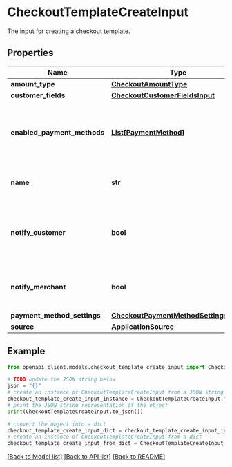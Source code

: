 # CheckoutTemplateCreateInput

The input for creating a checkout template.

## Properties

Name | Type | Description | Notes
------------ | ------------- | ------------- | -------------
**amount_type** | [**CheckoutAmountType**](CheckoutAmountType.md) |  | [optional] 
**customer_fields** | [**CheckoutCustomerFieldsInput**](CheckoutCustomerFieldsInput.md) |  | [optional] 
**enabled_payment_methods** | [**List[PaymentMethod]**](PaymentMethod.md) | Ordered list of payment methods that are enabled for the checkout. | [optional] 
**name** | **str** | The name of the checkout template. | 
**notify_customer** | **bool** | Whether the customer should be notified on payment completion. | [optional] [default to False]
**notify_merchant** | **bool** | Whether you should be notified on payment completion. | [optional] [default to False]
**payment_method_settings** | [**CheckoutPaymentMethodSettingsInput**](CheckoutPaymentMethodSettingsInput.md) |  | [optional] 
**source** | [**ApplicationSource**](ApplicationSource.md) |  | [optional] 

## Example

```python
from openapi_client.models.checkout_template_create_input import CheckoutTemplateCreateInput

# TODO update the JSON string below
json = "{}"
# create an instance of CheckoutTemplateCreateInput from a JSON string
checkout_template_create_input_instance = CheckoutTemplateCreateInput.from_json(json)
# print the JSON string representation of the object
print(CheckoutTemplateCreateInput.to_json())

# convert the object into a dict
checkout_template_create_input_dict = checkout_template_create_input_instance.to_dict()
# create an instance of CheckoutTemplateCreateInput from a dict
checkout_template_create_input_from_dict = CheckoutTemplateCreateInput.from_dict(checkout_template_create_input_dict)
```
[[Back to Model list]](../README.md#documentation-for-models) [[Back to API list]](../README.md#documentation-for-api-endpoints) [[Back to README]](../README.md)


